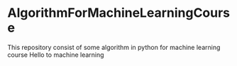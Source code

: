 # AlgorithmForMachineLearningCourse
This repository consist of some algorithm in python for machine learning course
Hello to machine learning
